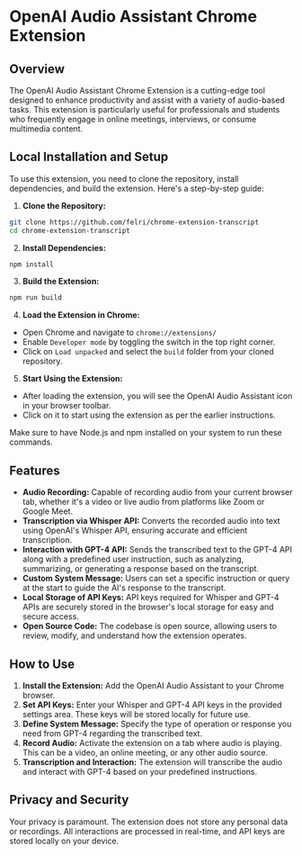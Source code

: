 # OpenAI Audio Assistant Chrome Extension

## Overview

The OpenAI Audio Assistant Chrome Extension is a cutting-edge tool designed to enhance productivity and assist with a variety of audio-based tasks. This extension is particularly useful for professionals and students who frequently engage in online meetings, interviews, or consume multimedia content.

## Local Installation and Setup

To use this extension, you need to clone the repository, install dependencies, and build the extension. Here's a step-by-step guide:

1. **Clone the Repository:**
```bash
git clone https://github.com/felri/chrome-extension-transcript
cd chrome-extension-transcript
```
2.  **Install Dependencies:**
   ```bash
npm install
```
3. **Build the Extension:**
```bash
npm run build
```
4. **Load the Extension in Chrome:**
- Open Chrome and navigate to `chrome://extensions/`
- Enable `Developer mode` by toggling the switch in the top right corner.
- Click on `Load unpacked` and select the `build` folder from your cloned repository.

5. **Start Using the Extension:**
- After loading the extension, you will see the OpenAI Audio Assistant icon in your browser toolbar.
- Click on it to start using the extension as per the earlier instructions.

Make sure to have Node.js and npm installed on your system to run these commands.



## Features

- **Audio Recording:** Capable of recording audio from your current browser tab, whether it's a video or live audio from platforms like Zoom or Google Meet.
- **Transcription via Whisper API:** Converts the recorded audio into text using OpenAI's Whisper API, ensuring accurate and efficient transcription.
- **Interaction with GPT-4 API:** Sends the transcribed text to the GPT-4 API along with a predefined user instruction, such as analyzing, summarizing, or generating a response based on the transcript.
- **Custom System Message:** Users can set a specific instruction or query at the start to guide the AI's response to the transcript.
- **Local Storage of API Keys:** API keys required for Whisper and GPT-4 APIs are securely stored in the browser's local storage for easy and secure access.
- **Open Source Code:** The codebase is open source, allowing users to review, modify, and understand how the extension operates.

## How to Use

1. **Install the Extension:** Add the OpenAI Audio Assistant to your Chrome browser.
2. **Set API Keys:** Enter your Whisper and GPT-4 API keys in the provided settings area. These keys will be stored locally for future use.
3. **Define System Message:** Specify the type of operation or response you need from GPT-4 regarding the transcribed text.
4. **Record Audio:** Activate the extension on a tab where audio is playing. This can be a video, an online meeting, or any other audio source.
5. **Transcription and Interaction:** The extension will transcribe the audio and interact with GPT-4 based on your predefined instructions.

## Privacy and Security

Your privacy is paramount. The extension does not store any personal data or recordings. All interactions are processed in real-time, and API keys are stored locally on your device.
